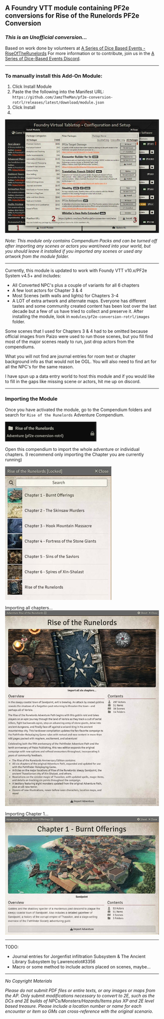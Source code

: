 ## A Foundry VTT module containing PF2e conversions for Rise of the Runelords PF2e Conversion

### *This is an Unofficial conversion...*

Based on work done by volunteers at [A Series of Dice Based Events - RiseOfTheRunelords](https://github.com/A-Series-of-Dice-Based-Events/RiseOfTheRunelords)
For more information or to contribute, join us in the [A Series of Dice-Based Events Discord](https://discord.gg/UQ8UD3H).

* * *
### To manually install this Add-On Module:

1. Click Install Module
2. Paste the the following into the Manifest URL: `https://github.com/JamzTheMan/pf2e-conversion-rotrl/releases/latest/download/module.json`
3. Click Install
4. 
![](docs/install-module.webp)

*Note: This module only contains Compendium Packs and can be turned off after importing any scenes or actors you want/need into your world, but you should leave it installed if you imported any scenes or used any artwork from the module folder.*

* * *

Currently, this module is updated to work with Foundy VTT v10.x/PF2e System v4.5+ and includes:
 * All Converted NPC's plus a couple of variants for all 6 chapters
 * A few loot actors for Chapter 3 & 4
 * Most Scenes (with walls and lights) for Chapters 3-4
 * A LOT of extra artwork and alternate maps. Everyone has different tastes and some community created content has been lost over the last decade but a few of us have tried to collect and preserve it. After installing the module, look in `modules/pf2e-conversion-rotrl/images` folder.

Some scenes that I used for Chapters 3 & 4 had to be omitted because official images from Paizo were used to run those scenes, but you fill find most of the major scenes ready to run, just drop actors from the compendiums.

What you will not find are journal entries for room text or chapter background info as that would not be OGL. You will also need to find art for all the NPC's for the same reason.

I have spun up a data entry world to host this module and if you would like to fill in the gaps like missing scene or actors, hit me up on discord.

* * *
### Importing the Module
Once you have activated the module, go to the Compendium folders and search for `Rise of the Runelords` Adventure Compendium.

![](docs/adventure-compendium-folder.jpg)

Open this compendium to import the whole adventure or individual chapters. (I recommend only importing the Chapter you are currently running)

![](docs/adventure-compendium.jpg)

Importing all chapters...
![](docs/import-all.jpg)

Importing Chapter 1...
![](docs/import-chapter-1.jpg)

* * *

TODO:
 * Journal entries for Jorgenfist infiltration Subsystem & The Ancient Library Subsystem by Lawrencelot#3356
 * Macro or some method to include actors placed on scenes, maybe...
 
* * *

_No Copyright Materials_

_Please do not submit PDF files or entire texts, or any images or maps from the AP. Only submit modifications necessary to convert to 2E, such as the DCs and 2E builds of NPCs/Monsters/Hazards/Items plus XP and 2E level based treasure. Please include a location number or name for each encounter or item so GMs can cross-reference with the original scenario._
